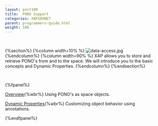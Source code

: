 ```yaml
---
layout: post100
title:  PONO Support
categories: XAP100NET
parent: programmers-guide.html
weight: 100
---
```


<br>

{%section%}
{%column width=10% %}
![data-access.jpg](/attachment_files/subject/data-access.png)
{%endcolumn%}
{%column width=90% %}
XAP allows you to store and retrieve PONO's from and to the space. We will introduce you to the basic concepts and Dynamic Properties.
{%endcolumn%}
{%endsection%}

<br>

{%fpanel%}

[Overview](./poco-entries.html){%wbr%}
Using PONO's as space objects.

[Dynamic Properties](./poco-dynamic-properties.html){%wbr%}
Customizing object behavior using annotations.

{%endfpanel%}





